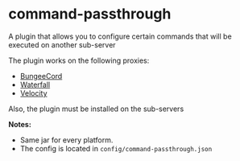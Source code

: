 # command-passthrough

A plugin that allows you to configure certain commands that will be executed on another sub-server

The plugin works on the following proxies:

- [BungeeCord](https://www.spigotmc.org/wiki/bungeecord/)
- [Waterfall](https://papermc.io/downloads#Waterfall)
- [Velocity](https://papermc.io/downloads#Velocity)

Also, the plugin must be installed on the sub-servers

**Notes:** 

* Same jar for every platform.
* The config is located in `config/command-passthrough.json`